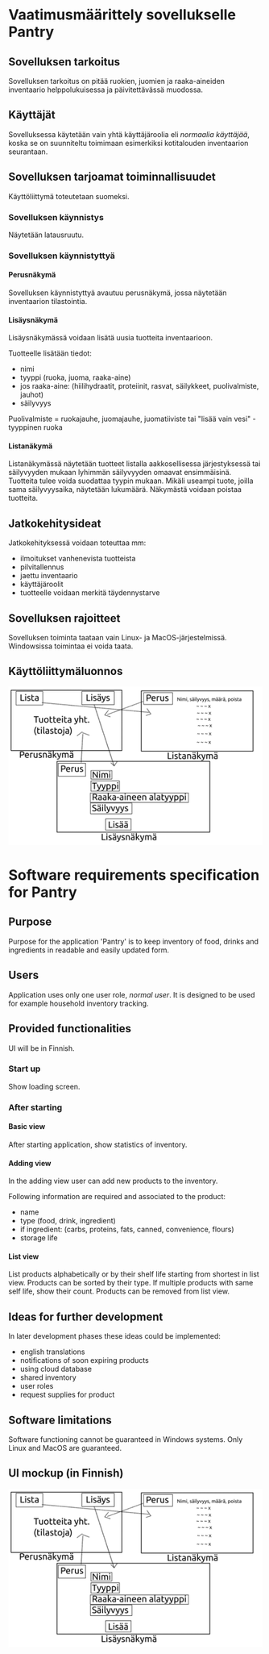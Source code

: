 
# Vaatimusmäärittely sovellukselle Pantry

## Sovelluksen tarkoitus

Sovelluksen tarkoitus on pitää ruokien, juomien ja raaka-aineiden inventaario helppolukuisessa ja päivitettävässä muodossa.

## Käyttäjät

Sovelluksessa käytetään vain yhtä käyttäjäroolia eli *normaalia käyttäjää*, koska se on suunniteltu toimimaan esimerkiksi kotitalouden inventaarion seurantaan.

## Sovelluksen tarjoamat toiminnallisuudet

Käyttöliittymä toteutetaan suomeksi.

### Sovelluksen käynnistys

Näytetään latausruutu.

### Sovelluksen käynnistyttyä

#### Perusnäkymä

Sovelluksen käynnistyttyä avautuu perusnäkymä, jossa näytetään inventaarion tilastointia.

#### Lisäysnäkymä

Lisäysnäkymässä voidaan lisätä uusia tuotteita inventaarioon.

Tuotteelle lisätään tiedot:

- nimi
- tyyppi (ruoka, juoma, raaka-aine)
- jos raaka-aine: (hiilihydraatit, proteiinit, rasvat, säilykkeet, puolivalmiste, jauhot)
- säilyvyys

Puolivalmiste = ruokajauhe, juomajauhe, juomatiiviste tai "lisää vain vesi" -tyyppinen ruoka

#### Listanäkymä

Listanäkymässä näytetään tuotteet listalla aakkosellisessa järjestyksessä tai säilyvyyden mukaan lyhimmän säilyvyyden omaavat ensimmäisinä. Tuotteita tulee voida suodattaa tyypin mukaan. Mikäli useampi tuote, joilla sama säilyvyysaika, näytetään lukumäärä. Näkymästä voidaan poistaa tuotteita.

## Jatkokehitysideat

Jatkokehityksessä voidaan toteuttaa mm:

- ilmoitukset vanhenevista tuotteista
- pilvitallennus
- jaettu inventaario
- käyttäjäroolit
- tuotteelle voidaan merkitä täydennystarve

## Sovelluksen rajoitteet

Sovelluksen toiminta taataan vain Linux- ja MacOS-järjestelmissä. Windowsissa toimintaa ei voida taata.

## Käyttöliittymäluonnos

![](./pictures/ui_mockup.png)

# Software requirements specification for Pantry

## Purpose

Purpose for the application 'Pantry' is to keep inventory of food, drinks and ingredients in readable and easily updated form.

## Users

Application uses only one user role, *normal user*. It is designed to be used for example household inventory tracking.

## Provided functionalities

UI will be in Finnish.

### Start up

Show loading screen.

### After starting

#### Basic view

After starting application, show statistics of inventory.

#### Adding view

In the adding view user can add new products to the inventory.

Following information are required and associated to the product:

- name
- type (food, drink, ingredient)
- if ingredient: (carbs, proteins, fats, canned, convenience, flours)
- storage life

#### List view

List products alphabetically or by their shelf life starting from shortest in list view. Products can be sorted by their type. If multiple products with same self life, show their count. Products can be removed from list view.

## Ideas for further development

In later development phases these ideas could be implemented:

- english translations
- notifications of soon expiring products
- using cloud database
- shared inventory
- user roles
- request supplies for product

## Software limitations

Software functioning cannot be guaranteed in Windows systems. Only Linux and MacOS are guaranteed.

## UI mockup (in Finnish)

![](./pictures/ui_mockup.png)